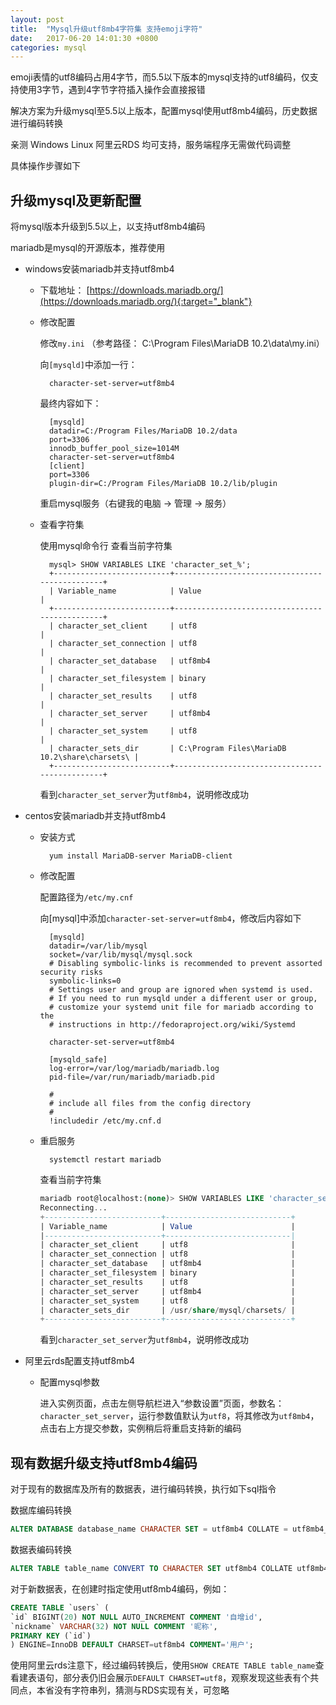 ```yaml
---
layout: post
title:  "Mysql升级utf8mb4字符集 支持emoji字符"
date:   2017-06-20 14:01:30 +0800
categories: mysql
---
```


emoji表情的utf8编码占用4字节，而5.5以下版本的mysql支持的utf8编码，仅支持使用3字节，遇到4字节字符插入操作会直接报错

解决方案为升级mysql至5.5以上版本，配置mysql使用utf8mb4编码，历史数据进行编码转换

亲测 Windows Linux 阿里云RDS 均可支持，服务端程序无需做代码调整

具体操作步骤如下

## 升级mysql及更新配置

将mysql版本升级到5.5以上，以支持utf8mb4编码

mariadb是mysql的开源版本，推荐使用

- windows安装mariadb并支持utf8mb4

    - 下载地址： [https://downloads.mariadb.org/](https://downloads.mariadb.org/){:target="_blank"}

    - 修改配置

        修改`my.ini` （参考路径： C:\Program Files\MariaDB 10.2\data\my.ini）

        向`[mysqld]`中添加一行：
            
            character-set-server=utf8mb4

        最终内容如下：

            [mysqld]
            datadir=C:/Program Files/MariaDB 10.2/data
            port=3306
            innodb_buffer_pool_size=1014M
            character-set-server=utf8mb4
            [client]
            port=3306
            plugin-dir=C:/Program Files/MariaDB 10.2/lib/plugin


        重启mysql服务（右键我的电脑 -> 管理 -> 服务）

    - 查看字符集

        使用mysql命令行 查看当前字符集

            mysql> SHOW VARIABLES LIKE 'character_set_%';
            +--------------------------+-----------------------------------------------+
            | Variable_name            | Value                                         |
            +--------------------------+-----------------------------------------------+
            | character_set_client     | utf8                                          |
            | character_set_connection | utf8                                          |
            | character_set_database   | utf8mb4                                       |
            | character_set_filesystem | binary                                        |
            | character_set_results    | utf8                                          |
            | character_set_server     | utf8mb4                                       |
            | character_set_system     | utf8                                          |
            | character_sets_dir       | C:\Program Files\MariaDB 10.2\share\charsets\ |
            +--------------------------+-----------------------------------------------+

        看到`character_set_server`为`utf8mb4`，说明修改成功

- centos安装mariadb并支持utf8mb4

    - 安装方式

            yum install MariaDB-server MariaDB-client

    - 修改配置

        配置路径为`/etc/my.cnf`

        向[mysql]中添加`character-set-server=utf8mb4`，修改后内容如下

            [mysqld]
            datadir=/var/lib/mysql
            socket=/var/lib/mysql/mysql.sock
            # Disabling symbolic-links is recommended to prevent assorted security risks
            symbolic-links=0
            # Settings user and group are ignored when systemd is used.
            # If you need to run mysqld under a different user or group,
            # customize your systemd unit file for mariadb according to the
            # instructions in http://fedoraproject.org/wiki/Systemd

            character-set-server=utf8mb4

            [mysqld_safe]
            log-error=/var/log/mariadb/mariadb.log
            pid-file=/var/run/mariadb/mariadb.pid

            #
            # include all files from the config directory
            #
            !includedir /etc/my.cnf.d

    - 重启服务

            systemctl restart mariadb

        查看当前字符集
        
        ```sql
        mariadb root@localhost:(none)> SHOW VARIABLES LIKE 'character_set_%';
        Reconnecting...
        +--------------------------+----------------------------+
        | Variable_name            | Value                      |
        |--------------------------+----------------------------|
        | character_set_client     | utf8                       |
        | character_set_connection | utf8                       |
        | character_set_database   | utf8mb4                    |
        | character_set_filesystem | binary                     |
        | character_set_results    | utf8                       |
        | character_set_server     | utf8mb4                    |
        | character_set_system     | utf8                       |
        | character_sets_dir       | /usr/share/mysql/charsets/ |
        +--------------------------+----------------------------+
        ```
        
        看到`character_set_server`为`utf8mb4`，说明修改成功

- 阿里云rds配置支持utf8mb4

    - 配置mysql参数

        进入实例页面，点击左侧导航栏进入“参数设置”页面，参数名：`character_set_server`，运行参数值默认为`utf8`，将其修改为`utf8mb4`，点击右上方提交参数，实例稍后将重启支持新的编码

## 现有数据升级支持utf8mb4编码

对于现有的数据库及所有的数据表，进行编码转换，执行如下sql指令

数据库编码转换

```sql
ALTER DATABASE database_name CHARACTER SET = utf8mb4 COLLATE = utf8mb4_general_ci;
```

数据表编码转换

```sql
ALTER TABLE table_name CONVERT TO CHARACTER SET utf8mb4 COLLATE utf8mb4_general_ci;
```

对于新数据表，在创建时指定使用utf8mb4编码，例如：

```sql
CREATE TABLE `users` (
`id` BIGINT(20) NOT NULL AUTO_INCREMENT COMMENT '自增id',
`nickname` VARCHAR(32) NOT NULL COMMENT '昵称',
PRIMARY KEY (`id`)
) ENGINE=InnoDB DEFAULT CHARSET=utf8mb4 COMMENT='用户';
```

使用阿里云rds注意下，经过编码转换后，使用`SHOW CREATE TABLE table_name`查看建表语句，部分表仍旧会展示`DEFAULT CHARSET=utf8`，观察发现这些表有个共同点，本省没有字符串列，猜测与RDS实现有关，可忽略